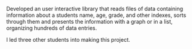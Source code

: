 Developed an user interactive library that reads files of data containing information about a students name, age, grade, and other indexes, sorts through them and presents the information with a graph or in a list, organizing hundreds of data entries.

I led three other students into making this project.
